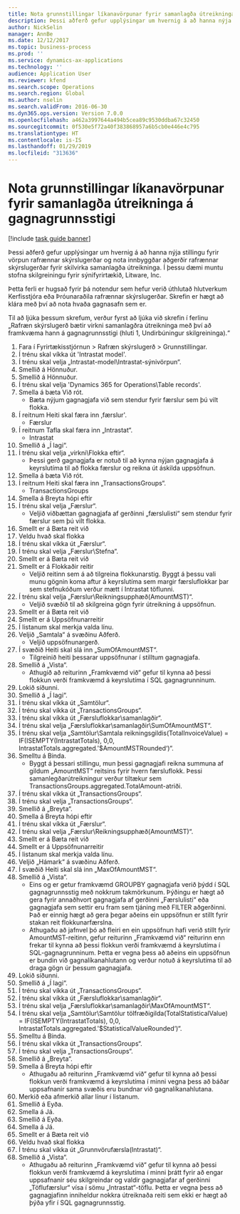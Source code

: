 ```yaml
---
title: Nota grunnstillingar líkanavörpunar fyrir samanlagða útreikninga á gagnagrunnsstigi
description: Þessi aðferð gefur upplýsingar um hvernig á að hanna nýja stillingu fyrir vörpun rafrænnar skýrslugerðar og nota innbyggðar aðgerðir rafrænnar skýrslugerðar fyrir skilvirka samanlagða útreikninga.
author: NickSelin
manager: AnnBe
ms.date: 12/12/2017
ms.topic: business-process
ms.prod: ''
ms.service: dynamics-ax-applications
ms.technology: ''
audience: Application User
ms.reviewer: kfend
ms.search.scope: Operations
ms.search.region: Global
ms.author: nselin
ms.search.validFrom: 2016-06-30
ms.dyn365.ops.version: Version 7.0.0
ms.openlocfilehash: a462a3997644a494b5cea89c9530ddba67c32450
ms.sourcegitcommit: 0f530e5f72a40f383868957a6b5cb0e446e4c795
ms.translationtype: HT
ms.contentlocale: is-IS
ms.lasthandoff: 01/29/2019
ms.locfileid: "313636"
---
```

# <a name="use-model-mapping-configurations-for-aggregate-calculations-at-the-database-level"></a>Nota grunnstillingar líkanavörpunar fyrir samanlagða útreikninga á gagnagrunnsstigi

[!include [task guide banner](../../includes/task-guide-banner.md)]

Þessi aðferð gefur upplýsingar um hvernig á að hanna nýja stillingu fyrir vörpun rafrænnar skýrslugerðar og nota innbyggðar aðgerðir rafrænnar skýrslugerðar fyrir skilvirka samanlagða útreikninga. Í þessu dæmi muntu stofna skilgreiningu fyrir sýnifyrirtækið, Litware, Inc. 

Þetta ferli er hugsað fyrir þá notendur sem hefur verið úthlutað hlutverkum Kerfisstjóra eða Þróunaraðila rafrænnar skýrslugerðar. Skrefin er hægt að klára með því að nota hvaða gagnasafn sem er.

 Til að ljúka þessum skrefum, verður fyrst að ljúka við skrefin í ferlinu „Rafræn skýrslugerð bætir virkni samanlagðra útreikninga með því að framkvæma hann á gagnagrunnsstigi (hluti 1, Undirbúningur skilgreininga).“

1. Fara í Fyrirtækisstjórnun > Rafræn skýrslugerð > Grunnstillingar.
2. Í trénu skal víkka út 'Intrastat model'.
3. Í trénu skal velja „Intrastat-model\Intrastat-sýnivörpun“.
4. Smellið á Hönnuður.
5. Smellið á Hönnuður.
6. Í trénu skal velja 'Dynamics 365 for Operations\Table records'.
7. Smella á bæta Við rót.
    * Bæta nýjum gagnagjafa við sem stendur fyrir færslur sem þú vilt flokka.  
8. Í reitnum Heiti skal færa inn ‚færslur'.
    * Færslur  
9. Í reitnum Tafla skal færa inn „Intrastat“.
    * Intrastat  
10. Smellið á „Í lagi“.
11. Í trénu skal velja „virkni\Flokka eftir“.
    * Þessi gerð gagnagjafa er notuð til að kynna nýjan gagnagjafa á keyrslutíma til að flokka færslur og reikna út áskilda uppsöfnun.  
12. Smella á bæta Við rót.
13. Í reitnum Heiti skal færa inn „TransactionsGroups“.
    * TransactionsGroups  
14. Smella á Breyta hópi eftir
15. Í trénu skal velja „Færslur“.
    * Veljið viðbættan gagnagjafa af gerðinni „færslulisti“ sem stendur fyrir færslur sem þú vilt flokka.  
16. Smellt er á Bæta reit við
17. Veldu hvað skal flokka
18. Í trénu skal víkka út „Færslur“.
19. Í trénu skal velja „Færslur\Stefna“.
20. Smellt er á Bæta reit við
21. Smellt er á Flokkaðir reitir
    * Veljið reitinn sem á að tilgreina flokkunarstig. Byggt á þessu vali munu gögnin koma aftur á keyrslutíma sem margir færsluflokkar þar sem stefnukóðum verður mætt í Intrastat töflunni.  
22. Í trénu skal velja „Færslur\Reikningsupphæð(AmountMST)“.
    * Veljið svæðið til að skilgreina gögn fyrir útreikning á uppsöfnun.  
23. Smellt er á Bæta reit við
24. Smellt er á Uppsöfnunarreitir
25. Í listanum skal merkja valda línu.
26. Veljið „Samtala“ á svæðinu Aðferð.
    * Veljið uppsöfnunargerð.  
27. Í svæðið Heiti skal slá inn „SumOfAmountMST“.
    * Tilgreinið heiti þessarar uppsöfnunar í stilltum gagnagjafa.  
28. Smellið á „Vista“.
    * Athugið að reiturinn „Framkvæmd við“ gefur til kynna að þessi flokkun verði framkvæmd á keyrslutíma í SQL gagnagrunninum.  
29. Lokið síðunni.
30. Smellið á „Í lagi“.
31. Í trénu skal víkka út „Samtölur“.
32. Í trénu skal víkka út „TransactionsGroups“.
33. Í trénu skal víkka út „Færsluflokkar\samanlagðir“.
34. Í trénu skal velja „Færsluflokkar\samanlagðir\SumOfAmountMST“.
35. Í trénu skal velja „Samtölur\Samtala reikningsgildis(TotalInvoiceValue) = IF(ISEMPTY(IntrastatTotals), 0,0, IntrastatTotals.aggregated.'$AmountMSTRounded‘)“.
36. Smelltu á Binda.
    * Byggt á þessari stillingu, mun þessi gagnagjafi reikna summuna af gildum „AmountMST“ reitsins fyrir hvern færsluflokk. Þessi samanlegðarútreikningur verður tiltækur sem TransactionsGroups.aggregated.TotalAmount-atriði.  
37. Í trénu skal víkka út „TransactionsGroups“.
38. Í trénu skal velja „TransactionsGroups“.
39. Smellið á „Breyta“.
40. Smella á Breyta hópi eftir
41. Í trénu skal víkka út „Færslur“.
42. Í trénu skal velja „Færslur\Reikningsupphæð(AmountMST)“.
43. Smellt er á Bæta reit við
44. Smellt er á Uppsöfnunarreitir
45. Í listanum skal merkja valda línu.
46. Veljið „Hámark“ á svæðinu Aðferð.
47. Í svæðið Heiti skal slá inn „MaxOfAmountMST“.
48. Smellið á „Vista“.
    * Eins og er getur framkvæmd GROUPBY gagnagjafa verið þýdd í SQL gagnagrunnsstig með nokkrum takmörkunum. Þýðingu er hægt að gera fyrir annaðhvort gagnagjafa af gerðinni „Færslulisti“ eða gagnagjafa sem settir eru fram sem tjáning með FILTER aðgerðinni. Það er einnig hægt að gera þegar aðeins ein uppsöfnun er stillt fyrir stakan reit flokkunarfærslna.  
    * Athugaðu að jafnvel þó að fleiri en ein uppsöfnun hafi verið stillt fyrir AmountMST-reitinn, gefur reiturinn „Framkvæmd við“ reiturinn enn frekar til kynna að þessi flokkun verði framkvæmd á keyrslutíma í SQL-gagnagrunninum. Þetta er vegna þess að aðeins ein uppsöfnun er bundin við gagnalíkanahlutann og verður notuð á keyrslutíma til að draga gögn úr þessum gagnagjafa.  
49. Lokið síðunni.
50. Smellið á „Í lagi“.
51. Í trénu skal víkka út „TransactionsGroups“.
52. Í trénu skal víkka út „Færsluflokkar\samanlagðir“.
53. Í trénu skal velja „Færsluflokkar\samanlagðir\MaxOfAmountMST“.
54. Í trénu skal velja „Samtölur\Samtölur tölfræðigilda(TotalStatisticalValue) = IF(ISEMPTY(IntrastatTotals), 0,0, IntrastatTotals.aggregated.'$StatisticalValueRounded‘)“.
55. Smelltu á Binda.
56. Í trénu skal víkka út „TransactionsGroups“.
57. Í trénu skal velja „TransactionsGroups“.
58. Smellið á „Breyta“.
59. Smella á Breyta hópi eftir
    * Athugaðu að reiturinn „Framkvæmd við“ gefur til kynna að þessi flokkun verði framkvæmd á keyrslutíma í minni vegna þess að báðar uppsafnanir sama svæðis eru bundnar við gagnalíkanahlutana.   
60. Merkið eða afmerkið allar línur í listanum.
61. Smellið á Eyða.
62. Smella á Já.
63. Smellið á Eyða.
64. Smella á Já.
65. Smellt er á Bæta reit við
66. Veldu hvað skal flokka
67. Í trénu skal víkka út „Grunnvörufærsla(Intrastat)“.
68. Smellið á „Vista“.
    * Athugaðu að reiturinn „Framkvæmd við“ gefur til kynna að þessi flokkun verði framkvæmd á keyrslutíma í minni þrátt fyrir að engar uppsafnanir séu skilgreindar og valdir gagnagjafar af gerðinni „Töflufærslur“ vísa í sömu „Intrastat“-töflu. Þetta er vegna þess að gagnagjafinn inniheldur nokkra útreiknaða reiti sem ekki er hægt að þýða yfir í SQL gagnagrunnsstig.  

